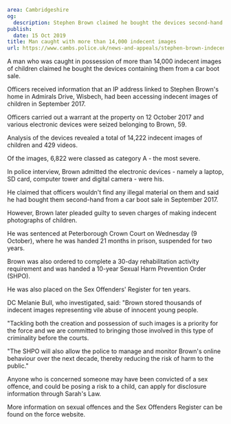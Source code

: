 ```yaml
area: Cambridgeshire
og:
  description: Stephen Brown claimed he bought the devices second-hand from a car boot sale
publish:
  date: 15 Oct 2019
title: Man caught with more than 14,000 indecent images
url: https://www.cambs.police.uk/news-and-appeals/stephen-brown-indecent-images-sentencing
```

A man who was caught in possession of more than 14,000 indecent images of children claimed he bought the devices containing them from a car boot sale.

Officers received information that an IP address linked to Stephen Brown's home in Admirals Drive, Wisbech, had been accessing indecent images of children in September 2017.

Officers carried out a warrant at the property on 12 October 2017 and various electronic devices were seized belonging to Brown, 59.

Analysis of the devices revealed a total of 14,222 indecent images of children and 429 videos.

Of the images, 6,822 were classed as category A - the most severe.

In police interview, Brown admitted the electronic devices - namely a laptop, SD card, computer tower and digital camera - were his.

He claimed that officers wouldn't find any illegal material on them and said he had bought them second-hand from a car boot sale in September 2017.

However, Brown later pleaded guilty to seven charges of making indecent photographs of children.

He was sentenced at Peterborough Crown Court on Wednesday (9 October), where he was handed 21 months in prison, suspended for two years.

Brown was also ordered to complete a 30-day rehabilitation activity requirement and was handed a 10-year Sexual Harm Prevention Order (SHPO).

He was also placed on the Sex Offenders' Register for ten years.

DC Melanie Bull, who investigated, said: "Brown stored thousands of indecent images representing vile abuse of innocent young people.

"Tackling both the creation and possession of such images is a priority for the force and we are committed to bringing those involved in this type of criminality before the courts.

"The SHPO will also allow the police to manage and monitor Brown's online behaviour over the next decade, thereby reducing the risk of harm to the public."

Anyone who is concerned someone may have been convicted of a sex offence, and could be posing a risk to a child, can apply for disclosure information through Sarah's Law.

More information on sexual offences and the Sex Offenders Register can be found on the force website.
